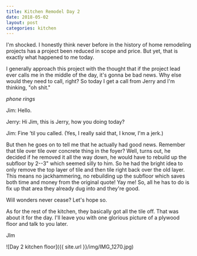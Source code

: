 ```yaml
---
title: Kitchen Remodel Day 2
date: 2018-05-02
layout: post
categories: kitchen
---
```


I'm shocked. I honestly think never before in the history of home remodeling projects has a project been reduced in scope and price. But yet, that is exactly what happened to me today. 

I generally approach this project with the thought that if the project lead ever calls me in the middle of the day, it's gonna be bad news. Why else would they need to call, right? So today I get a call from Jerry and I'm thinking, "oh shit."

*phone rings*

Jim: Hello.

Jerry: Hi Jim, this is Jerry, how you doing today? 

Jim: Fine &rsquo;til you called. (Yes, I really said that, I know, I'm a jerk.) 

But then he goes on to tell me that he actually had good news. Remember that tile over tile over concrete thing in the foyer? Well, turns out, he decided if he removed it all the way down, he would have to rebuild up the subfloor by 2--3" which seemed silly to him. So he had the bright idea to only remove the top layer of tile and then tile right back over the old layer. This means no jackhammering, no rebuilding up the subfloor which saves both time and money from the original quote! Yay me! So, all he has to do is fix up that area they already dug into and they're good. 

Will wonders never cease? Let's hope so. 

As for the rest of the kitchen, they basically got all the tile off. That was about it for the day. I'll leave you with one glorious picture of a plywood floor and talk to you later. 

JIm

![Day 2 kitchen floor]({{ site.url }}/img/IMG_1270.jpg)
